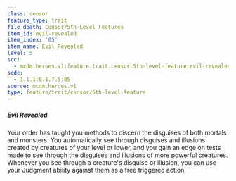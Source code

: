 ```yaml
---
class: censor
feature_type: trait
file_dpath: Censor/5th-Level Features
item_id: evil-revealed
item_index: '05'
item_name: Evil Revealed
level: 5
scc:
  - mcdm.heroes.v1:feature.trait.censor.5th-level-feature:evil-revealed
scdc:
  - 1.1.1:6.1.7.5:05
source: mcdm.heroes.v1
type: feature/trait/censor/5th-level-feature
---
```


##### Evil Revealed

Your order has taught you methods to discern the disguises of both mortals and monsters. You automatically see through disguises and illusions created by creatures of your level or lower, and you gain an edge on tests made to see through the disguises and illusions of more powerful creatures. Whenever you see through a creature's disguise or illusion, you can use your Judgment ability against them as a free triggered action.
